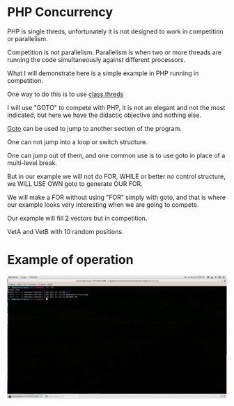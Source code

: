 # PHP Concurrency

PHP is single threds, unfortunately it is not designed to work in competition or parallelism.

Competition is not parallelism. Parallelism is when two or more threads are running the code simultaneously against different processors.

What I will demonstrate here is a simple example in PHP running in competition.

One way to do this is to use [class.threds](http://php.net/manual/pt_BR/class.thread.php.)  

I will use "GOTO" to compete with PHP, it is not an elegant and not the most indicated, but here we have the didactic objective and nothing else.

[Goto](http://php.net/manual/en/control-structures.goto.php) can be used to jump to another section of the program.

One can not jump into a loop or switch structure.

One can jump out of them, and one common use is to use goto in place of a multi-level break.

But in our example we will not do FOR, WHILE or better no control structure, we WILL USE OWN goto to generate OUR FOR.

We will make a FOR without using "FOR" simply with goto, and that is where our example looks very interesting when we are going to compete.

Our example will fill 2 vectors but in competition.

VetA and VetB with 10 random positions.



# Example of operation

![image](https://github.com/jeffotoni/phpconcurrency/blob/master/gif/phpconcurrency.gif)